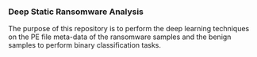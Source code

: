 ### Deep Static Ransomware Analysis

The purpose of this repository is to perform the deep learning techniques on the PE file meta-data of the ransomware samples and the benign samples to perform binary classification tasks.
